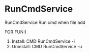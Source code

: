 RunCmdService
=============

RunCmdService
Run cmd when file add

FOR FUN:)


1. Install: CMD RunCmdService -i
2. Uninstall: CMD RunCmdService -u
